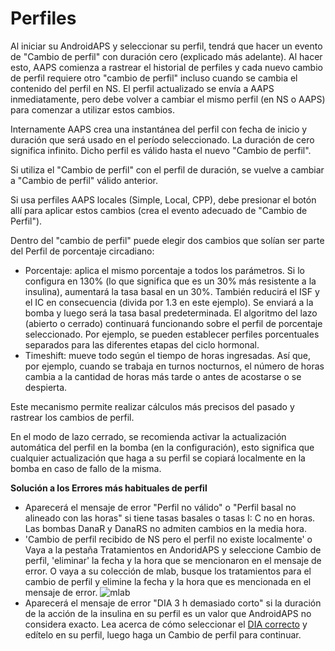 # Perfiles

Al iniciar su AndroidAPS y seleccionar su perfil, tendrá que hacer un evento de "Cambio de perfil" con duración cero (explicado más adelante). Al hacer esto, AAPS comienza a rastrear el historial de perfiles y cada nuevo cambio de perfil requiere otro "cambio de perfil" incluso cuando se cambia el contenido del perfil en NS. El perfil actualizado se envía a AAPS inmediatamente, pero debe volver a cambiar el mismo perfil (en NS o AAPS) para comenzar a utilizar estos cambios.

Internamente AAPS crea una instantánea del perfil con fecha de inicio y duración que será usado en el período seleccionado. La duración de cero significa infinito. Dicho perfil es válido hasta el nuevo "Cambio de perfil".

Si utiliza el "Cambio de perfil" con el perfil de duración, se vuelve a cambiar a "Cambio de perfil" válido anterior.

Si usa perfiles AAPS locales (Simple, Local, CPP), debe presionar el botón allí para aplicar estos cambios (crea el evento adecuado de "Cambio de Perfil").

Dentro del "cambio de perfil" puede elegir dos cambios que solían ser parte del Perfil de porcentaje circadiano:
* Porcentaje: aplica el mismo porcentaje a todos los parámetros. Si lo configura en 130% (lo que significa que es un 30% más resistente a la insulina), aumentará la tasa basal en un 30%. También reducirá el ISF y el IC en consecuencia (divida por 1.3 en este ejemplo). Se enviará a la bomba y luego será la tasa basal predeterminada. El algoritmo del lazo (abierto o cerrado) continuará funcionando sobre el perfil de porcentaje seleccionado. Por ejemplo, se pueden establecer perfiles porcentuales separados para las diferentes etapas del ciclo hormonal.
* Timeshift: mueve todo según el tiempo de horas ingresadas. Así que, por ejemplo, cuando se trabaja en turnos nocturnos, el número de horas cambia a la cantidad de horas más tarde o antes de acostarse o se despierta.

Este mecanismo permite realizar cálculos más precisos del pasado y rastrear los cambios de perfil.

En el modo de lazo cerrado, se recomienda activar la actualización automática del perfil en la bomba (en la configuración), esto significa que cualquier actualización que haga a su perfil se copiará localmente en la bomba en caso de fallo de la misma.

<b>Solución a los Errores más habituales de perfil</b><br>

* Aparecerá el mensaje de error "Perfil no válido" o "Perfil basal no alineado con las horas" si tiene tasas basales o tasas I: C no en horas. Las bombas DanaR y DanaRS no admiten cambios en la media hora.
*	'Cambio de perfil recibido de NS pero el perfil no existe localmente' o Vaya a la pestaña Tratamientos en AndoridAPS y seleccione Cambio de perfil, 'eliminar' la fecha y la hora que se mencionaron en el mensaje de error. O vaya a su colección de mlab, busque los tratamientos para el cambio de perfil y elimine la fecha y la hora que es mencionada en el mensaje de error. 
![mlab](https://files.gitter.im/MilosKozak/AndroidAPS/I5am/image.png)
*	Aparecerá el mensaje de error "DIA 3 h demasiado corto" si la duración de la acción de la insulina en su perfil es un valor que AndroidAPS no considera exacto. Lea acerca de cómo seleccionar el [DIA correcto](http://www.diabettech.com/insulin/why-we-are-regularly-wrong-in-the-duration-of-insulin-action-dia-times-we-use-and-why-it-matters/) y edítelo en su perfil, luego haga un Cambio de perfil para continuar. 


